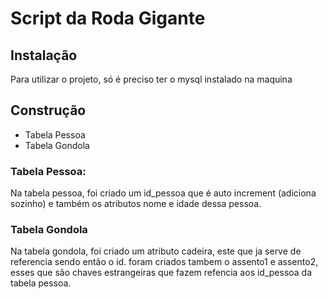 # Script da Roda Gigante

## Instalação
Para utilizar o projeto, só é preciso ter o mysql instalado na maquina

 ## Construção
   * Tabela Pessoa
   * Tabela Gondola

   ### Tabela Pessoa:
   Na tabela pessoa, foi criado um id_pessoa que é auto increment (adiciona sozinho) e também os atributos nome e idade dessa pessoa.

   ### Tabela Gondola

   Na tabela gondola, foi criado um atributo cadeira, este que ja serve de referencia sendo então o id.
   foram criados tambem o assento1 e assento2, esses que são chaves estrangeiras que fazem refencia aos id_pessoa da tabela pessoa.

